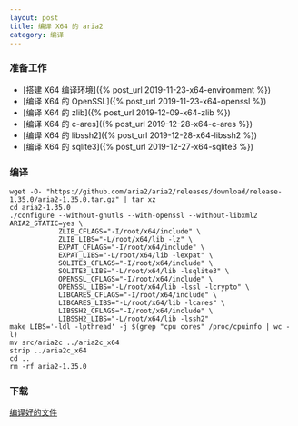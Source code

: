 ```yaml
---
layout: post
title: 编译 X64 的 aria2
category: 编译
---
```


### 准备工作
- [搭建 X64 编译环境]({% post_url 2019-11-23-x64-environment %})
- [编译 X64 的 OpenSSL]({% post_url 2019-11-23-x64-openssl %})
- [编译 X64 的 zlib]({% post_url 2019-12-09-x64-zlib %})
- [编译 X64 的 c-ares]({% post_url 2019-12-28-x64-c-ares %})
- [编译 X64 的 libssh2]({% post_url 2019-12-28-x64-libssh2 %})
- [编译 X64 的 sqlite3]({% post_url 2019-12-27-x64-sqlite3 %})

### 编译
```shell
wget -O- "https://github.com/aria2/aria2/releases/download/release-1.35.0/aria2-1.35.0.tar.gz" | tar xz
cd aria2-1.35.0
./configure --without-gnutls --with-openssl --without-libxml2 ARIA2_STATIC=yes \
			ZLIB_CFLAGS="-I/root/x64/include" \
			ZLIB_LIBS="-L/root/x64/lib -lz" \
			EXPAT_CFLAGS="-I/root/x64/include" \
			EXPAT_LIBS="-L/root/x64/lib -lexpat" \
			SQLITE3_CFLAGS="-I/root/x64/include" \
			SQLITE3_LIBS="-L/root/x64/lib -lsqlite3" \
			OPENSSL_CFLAGS="-I/root/x64/include" \
			OPENSSL_LIBS="-L/root/x64/lib -lssl -lcrypto" \
			LIBCARES_CFLAGS="-I/root/x64/include" \
			LIBCARES_LIBS="-L/root/x64/lib -lcares" \
			LIBSSH2_CFLAGS="-I/root/x64/include" \
			LIBSSH2_LIBS="-L/root/x64/lib -lssh2"
make LIBS='-ldl -lpthread' -j $(grep "cpu cores" /proc/cpuinfo | wc -l)
mv src/aria2c ../aria2c_x64
strip ../aria2c_x64
cd ..
rm -rf aria2-1.35.0
```

### 下载
[编译好的文件](/assets/aria2_x64)
